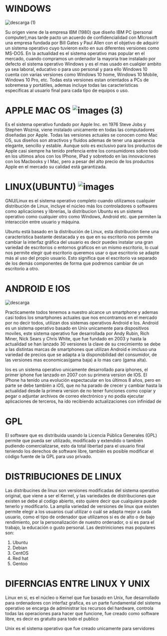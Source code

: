 # WINDOWS
![descarga (1)](https://user-images.githubusercontent.com/71392489/94176047-d11bd380-fe97-11ea-9678-23c8ef09c68b.jpeg)

Su origen viene de la empresa IBM  (1980) que diseño IBM PC (personal computer),mas tarde pacto un acuerdo de confidencialidad con MIcrosoft una empresa fundada por Bill Gates y Paul Allen con el objetivo de adquirir un sistema operativo cuyo tuvieron exito en sus diferentes versiones como MS-DOS. En la actualidad es el sistema operativo mas popular en el mercado, cuando compramos un ordenador la mayoria trae instalado por defecto el sistema operativo Windows y es el mas usado en cualqier ambito ya sea laboral, educativo o para uso personal y para ello Windows 10 cuenta con varias versiones como Windows 10 home, Windows 10 Mobile, Windows 10 Pro, etc.  Todas esta versiones estan orientados a PCs de sobremesa y portátiles, ademas incluye todas las características especificas al usuario final para cada tipo de equipos o uso.


# APPLE MAC OS  ![images (3)](https://user-images.githubusercontent.com/71392489/94177437-ccf0b580-fe99-11ea-87b0-24f9b09459ba.jpeg)

Es el sistema operativo fundado por Apple Inc. en 1976 Steve Jobs y Stephen Woznia, viene instalado unicamente en todas las computadores diseñadas por Apple. Todas las versiones actuales se conocen como Mac OS, sus diseños son atractivos y fluidos ademas de tener una apariencia elegante, sencillo y estable.
Aunque solo es exclusivo para los productos de Apple casi siempre ha tenido prefencia entre los consumidores sobre todo en los ultimos años con los IPhone, IPad y sobretodo en las innovaciones con los Macbooks y I Mac, pero a pesar del alto precio de los productos Apple en el mercado su calidad está garantizada.



# LINUX(UBUNTU)                                                              ![images](https://user-images.githubusercontent.com/71392489/94177051-44721500-fe99-11ea-807e-a3919059b1cb.png)

GNU/Linux es el sistema operativo completo cuando utilizamos cualquier distribución de Linux, incluye el núcleo más los controladores o softwares como aplicaciones y librerías, la distribucion 
Ubuntu es un sistema operativo como cualquier otro como Windows, Android etc. que permiten la interacción entre usuario y máquina.

Ubuntu está basado en la distribución de Linux, esta distribución tiene una característica bastante destacada y es que en su escritorio nos permite cambiar la interfaz gráfica del usuario es decir puedes instalar una gran variedad de escritorios o entornos gráficos en un mismo escritorio, lo cual nos permite elegir qué escritorio queremos usar o que escritorio se adapte más al uso del propio usuario. Esto significa que el escritorio va separado de los demás componentes de forma que podremos cambiar de un escritorio a otro.

# ANDROID E IOS 
![descarga](https://user-images.githubusercontent.com/71392489/94179550-f65f1080-fe9c-11ea-99a1-d3ebb6c15456.png)

Practicamente todos tenemos a nuestro alcance un smartphone y ademas casi todos los smartphones actuales que nos encontramos en el mercado por no decir todos, utilizan dos sistemas operativos Android e Ios.
Android es un sistema operativo basado en Unix unicamente para dispositivos moviles, este sistema operativo fue desarrollada por Andy Rubin, Rich Miner, Nick Sears y Chris White, que fue fundado en 2003 y hasta la actualidad se han lanzado 30 versiones la clave de su crecimiemto se debe a las distintas marcas de smartphones que utilizan Android e imcluso una variedad de precios que se adapta a la disponobilidad del consumidor, de las versiones mas economicas(gama baja) a lo mas caro (gama alta).

Ios es un sistema operativo unicamente desarrollado para iphones, el primer iphone fue lanzado en 2007 con su primera version de IOS.
El iPhone ha tenido una evolución espectacular en los últimos 8 años, pero en parte se debe también a iOS, que no ha parado de crecer y cambiar hasta la actualidad desde la primera version de no tener funciones como copiar y pegar o adjuntar archivos de correo electrónico y no podía ejecutar aplicaciones de terceros, ha ido recibiendo actualizaciones con infinidad de 



# GPL
El software que es distribuida usando la Licencia Pública Generales (GPL) permite que pueda ser utilizado, modificado y extendido o también pudiendo comercializarse, esto da total libertad para el usuario final teniendo los derechos de software libre, también es posible modificar el código fuente de la GPL para uso privado.

# DISTRIBUCIONES DE LINUX 
Las distribucines de linux son versiones modificadas del sistema operativo original, que viene a ser el Kernel, y las variedades de distribuciones que existen se debe al codigo abierto, esto quiere decir que cualquiera puede tenerlo y modificarlo. La amplia variedad de versiones de linux que existen permite elegir a los usuarios cual utilizar o cuál se adapta mejor a cada usuario, como el tipo de ordenador que utilizamos si es de alto o de bajo rendimiento, por la personalización de nuestro ordenador, o si es para el trabajo, la educación o gusto personal. 
Las destriniciones mas populares son:

1. Ubuntu
2. Debian
3. CentOS
4. Red hat 
5. Gentoo

# DIFERNCIAS ENTRE LINUX Y UNIX 


Linux en si, es el núcleo o Kernel que fue basado en Unix, fue desarrollado para ordenadores con interfaz grafica, es un parte fundamental del sistema operativo se encarga de administrar los recursos del hardware, controla todas las operaciones para hacer que funcione, fue creado como software libre, es decir es gratuito para todo el publico

Unix es el sistema operativo que fue creado unicamente para servidores 
